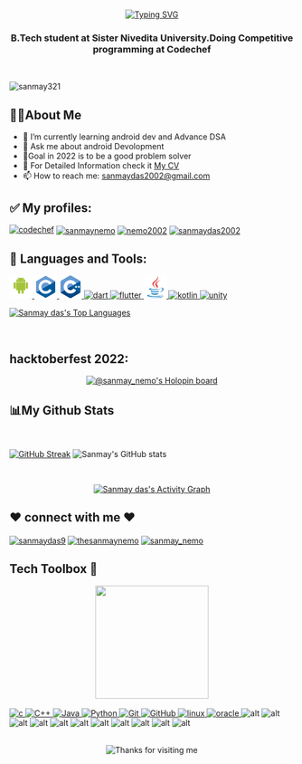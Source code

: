 <br/>
 <p align="center"><a href="https://git.io/typing-svg"><img src="https://readme-typing-svg.herokuapp.com?font=Exo+2&size=40&pause=1000&color=F5F7F6&center=true&vCenter=true&width=435&lines=hello+there+%F0%9F%91%8B++;this+is+sanmay" alt="Typing SVG" /></a>
<h3 align="center">B.Tech student at Sister Nivedita University.Doing Competitive programming at Codechef</h3>
<div allign ="center">
 </br>
 <p align="left"> <img src="https://komarev.com/ghpvc/?username=sanmay321&label=Profile%20views&color=0e75b6&style=flat" alt="sanmay321" /> </p>
<h2 align="left">💁‍♂️About Me</h2>
<ul line-height="3">
 <li>🌱 I’m currently learning android dev and Advance DSA<br/>
 <li>💬 Ask me about android Devolopment <br/>
 <li>🎯Goal in 2022 is to be a good problem solver <br/>
 <li>🤷‍ For Detailed Information check it <a href="https://docs.google.com/documentd/1-BBQ1UnQu3_dPFJ8Bh0CEITNm9jOZbG3DSChsJ_vyRY/edit?usp=sharing">My CV</a><br/>
 <li>📫 How to reach me: <a href="mailto:@sanmaydas2002@gmail.com">sanmaydas2002@gmail.com</a> <br/>
 </ul>
</p1>
 </div>
 
<h2 align="left">✅ My profiles:</h2>
<p align="left">
<a href="https://www.codechef.com/users/sanmay320" target="blank"><img src='https://cdn.codechef.com/sites/all/themes/abessive/cc-logo-sd.svg' alt='codechef' height='40' ></a>
<a href="https://www.leetcode.com/sanmaynemo" target="blank"><img align="center" src="https://raw.githubusercontent.com/rahuldkjain/github-profile-readme-generator/master/src/images/icons/Social/leet-code.svg" alt="sanmaynemo" height="40" /></a>
<a href="https://auth.geeksforgeeks.org/user/nemo2002" target="blank"><img align="center" src="https://raw.githubusercontent.com/rahuldkjain/github-profile-readme-generator/master/src/images/icons/Social/geeks-for-geeks.svg" alt="nemo2002" height="40" /></a>
<a href="https://www.hackerrank.com/sanmaydas2002" target="blank"><img align="center" src="https://raw.githubusercontent.com/rahuldkjain/github-profile-readme-generator/master/src/images/icons/Social/hackerrank.svg" alt="sanmaydas2002" height="60" /></a>
</p>

<h2 align="left">🚀 Languages and Tools:</h2>
<p align="left"> <a href="https://developer.android.com" target="_blank" rel="noreferrer"> <img src="https://raw.githubusercontent.com/devicons/devicon/master/icons/android/android-original-wordmark.svg" alt="android" width="40" height="40"/> </a> <a href="https://www.cprogramming.com/" target="_blank" rel="noreferrer"> <img src="https://raw.githubusercontent.com/devicons/devicon/master/icons/c/c-original.svg" alt="c" width="40" height="40"/> </a> <a href="https://www.w3schools.com/cpp/" target="_blank" rel="noreferrer"> <img src="https://raw.githubusercontent.com/devicons/devicon/master/icons/cplusplus/cplusplus-original.svg" alt="cplusplus" width="40" height="40"/> </a> <a href="https://dart.dev" target="_blank" rel="noreferrer"> <img src="https://www.vectorlogo.zone/logos/dartlang/dartlang-icon.svg" alt="dart" width="40" height="40"/> </a> <a href="https://flutter.dev" target="_blank" rel="noreferrer"> <img src="https://www.vectorlogo.zone/logos/flutterio/flutterio-icon.svg" alt="flutter" width="40" height="40"/> </a> <a href="https://www.java.com" target="_blank" rel="noreferrer"> <img src="https://raw.githubusercontent.com/devicons/devicon/master/icons/java/java-original.svg" alt="java" width="40" height="40"/> </a> <a href="https://kotlinlang.org" target="_blank" rel="noreferrer"> <img src="https://www.vectorlogo.zone/logos/kotlinlang/kotlinlang-icon.svg" alt="kotlin" width="40" height="40"/> </a> <a href="https://unity.com/" target="_blank" rel="noreferrer"> <img src="https://www.vectorlogo.zone/logos/unity3d/unity3d-icon.svg" alt="unity" width="40" height="40"/> </a> </p>
 <div align="left">
  
  <a href="https://github.com/sanmay321/github-readme-stats"><img alt="Sanmay das's Top Languages" src="https://github-readme-stats.vercel.app/api/top-langs/?username=sanmay321&langs_count=8&count_private=true&layout=compact&theme=react&hide_border=true&bg_color=0D1117" /></a>
  
 </div> 
<br/>
<div align="center">

<h2 align="left"> hacktoberfest 2022:</h2>

[![@sanmay_nemo's Holopin board](https://holopin.me/sanmay_nemo)](https://holopin.io/@sanmay_nemo)
 
 <h2 align="left">📊My Github Stats</h2>
 <br/>
 
 
  <div align="left">

[![GitHub Streak](https://github-readme-streak-stats.herokuapp.com?user=sanmay321&theme=black-ice&hide_border=true&date_format=M%20j%5B%2C%20Y%5D)](https://git.io/streak-stats)  ![Sanmay's GitHub stats](https://github-readme-stats.vercel.app/api?username=sanmay321&show_icons=true&hide_border=true&theme=react&bg_color=0D1117)

  
 </div>

 
<!--  <h2 align="center">📈My Contribution</h2> -->
 <br/>
 
<a href="https://github.com/sanmay321/github-readme-activity-graph"><img alt="Sanmay das's Activity Graph" src="https://activity-graph.herokuapp.com/graph?username=sanmay321&bg_color=0D1117&color=5BCDEC&line=5BCDEC&point=FFFFFF&hide_border=true" /></a>
 
 </div>
<div align = "left">
 <h2>❤️ connect with me ❤️</h2>
  <a href="https://twitter.com/sanmaydas9" target="blank"><img align="center" src="https://raw.githubusercontent.com/rahuldkjain/github-profile-readme-generator/master/src/images/icons/Social/twitter.svg" alt="sanmaydas9" height="30" width="40" /></a>
<a href="https://linkedin.com/in/thesanmaynemo" target="blank"><img align="center" src="https://raw.githubusercontent.com/rahuldkjain/github-profile-readme-generator/master/src/images/icons/Social/linked-in-alt.svg" alt="thesanmaynemo" height="30" width="40" /></a>
<a href="https://instagram.com/sanmay_nemo" target="blank"><img align="center" src="https://raw.githubusercontent.com/rahuldkjain/github-profile-readme-generator/master/src/images/icons/Social/instagram.svg" alt="sanmay_nemo" height="30" width="40" /></a>
 </div>
 
 ## **Tech Toolbox 🧰**<br>

<p align='center'>
<img src="https://media.giphy.com/media/TEnXkcsHrP4YedChhA/giphy.gif" width="200" height="200" frameBorder="0" class="giphy-embed" allowFullScreen></img></p>

<p align="left">
<a href="https://www.cprogramming.com/" target="_blank"> <img src="https://img.shields.io/badge/C-00599C?style=for-the-badge&logo=c&logoColor=white" alt="c"/> </a>
<a href="https://isocpp.org/std/the-standard" target="_blank"> <img src="https://img.shields.io/badge/C%2B%2B-00599C?style=for-the-badge&logo=c%2B%2B&logoColor=white" alt="C++"/> </a>
<a href="https://www.java.com" target="_blank"> <img src="https://img.shields.io/badge/Java-ED8B00?style=for-the-badge&logo=java&logoColor=white" alt="Java"/> </a>
<a href="https://www.python.org" target="_blank"> <img src="https://img.shields.io/badge/Python-FFD43B?style=for-the-badge&logo=python&logoColor=darkgreen" alt="Python"/> </a>
<!-- <a href="https://www.jetbrains.com/pycharm/" target="_blank"> <img src="https://img.shields.io/badge/PyCharm-000000.svg?&style=for-the-badge&logo=PyCharm&logoColor=white" alt="Pycharm"/></a> -->
<a href="https://git-scm.com/" target="_blank"> <img src="https://img.shields.io/badge/GIT-E44C30?style=for-the-badge&logo=git&logoColor=white" alt="Git"/> </a>
<a href="https://github.com/" target="_blank"> <img src="https://img.shields.io/badge/GitHub-100000?style=for-the-badge&logo=github&logoColor=white" alt="GitHub"/>
<a href="https://www.linux.org/" target="_blank"> <img src="https://img.shields.io/badge/Linux-FCC624?style=for-the-badge&logo=linux&logoColor=black" alt="linux"/> </a>
<a href="https://www.oracle.com/" target="_blank"> <img src="https://img.shields.io/badge/Oracle-F80000?style=for-the-badge&logo=oracle&logoColor=black" alt="oracle"/> </a>
<!-- <a href="https://colab.research.google.com/notebooks/" target="_blank"> <img src="https://img.shields.io/badge/Colab-F9AB00?style=for-the-badge&logo=googlecolab&color=525252" alt="Google Colab"/> </a>
<a href="https://jupyter.org/" target="_blank"> <img src="https://img.shields.io/badge/Jupyter-F37626.svg?&style=for-the-badge&logo=Jupyter&logoColor=white" alt="Jupyter"/> </a>
<a href="https://docs.anaconda.com/anaconda/user-guide/tasks/integration/spyder/#:~:text=Spyder%2C%20the%20Scientific%20Python%20Development,%2C%20debugging%2C%20and%20introspection%20features.&text=Spyder%20is%20also%20pre%2Dinstalled,which%20is%20included%20in%20Anaconda." target="_blank"> <img src="https://img.shields.io/badge/conda-342B029.svg?&style=for-the-badge&logo=anaconda&logoColor=white" alt="Spyder"/> </a>
<a href="https://numpy.org/" target="_blank"> <img src="https://img.shields.io/badge/Numpy-777BB4?style=for-the-badge&logo=numpy&logoColor=white" alt="Numpy"/></a>
<a href="https://pandas.pydata.org/" target="_blank"> <img src="https://img.shields.io/badge/Pandas-2C2D72?style=for-the-badge&logo=pandas&logoColor=white" alt="Pandas"/></a> -->
<!-- <a href="https://opencv.org/" target="_blank"> <img src="https://img.shields.io/badge/OpenCV-27338e?style=for-the-badge&logo=OpenCV&logoColor=white" alt="OpenCV"/></a> -->
<!-- <a href="https://pytorch.org/" target="_blank"> <img src="https://img.shields.io/badge/PyTorch-EE4C2C?style=for-the-badge&logo=PyTorch&logoColor=white" alt="Pytorch"/> </a> -->
<!-- <a href="https://scikit-learn.org/" target="_blank"> <img src="https://img.shields.io/badge/scikit_learn-F7931E?style=for-the-badge&logo=scikit-learn&logoColor=white" alt="scikit_learn"/> </a> -->
<!-- <a href="https://www.tensorflow.org" target="_blank"> <img src="https://img.shields.io/badge/TensorFlow-FF6F00?style=for-the-badge&logo=TensorFlow&logoColor=white" alt="tensorflow"/> </a> -->
<!-- <a href="https://www.twilio.com/" target="_blank"> <img src="https://img.shields.io/badge/Twilio-F22F46?style=for-the-badge&logo=Twilio&logoColor=white" alt="Twilio"/> </a> -->
<!-- <a  target="_blank"> <img src="https://img.shields.io/badge/Amazon%20DynamoDB-4053D6?style=for-the-badge&logo=Amazon%20DynamoDB&logoColor=white " alt="alt"/> </a>  -->
<!-- <a  target="_blank"> <img src="https://img.shields.io/badge/Elastic_Search-005571?style=for-the-badge&logo=elasticsearch&logoColor=white " alt="alt"/> </a>  -->
<!-- <a  target="_blank"> <img src="https://img.shields.io/badge/MariaDB-003545?style=for-the-badge&logo=mariadb&logoColor=white " alt="alt"/> </a> 
<a  target="_blank"> <img src="https://img.shields.io/badge/MongoDB-4EA94B?style=for-the-badge&logo=mongodb&logoColor=white " alt="alt"/> </a> 
<a  target="_blank"> <img src="https://img.shields.io/badge/redis-%23DD0031.svg?&style=for-the-badge&logo=redis&logoColor=white " alt="alt"/> </a> 
<a  target="_blank"> <img src="https://img.shields.io/badge/Adobe%20after%20affects-CF96FD?style=for-the-badge&logo=Adobe%20after%20effects&logoColor=393665 " alt="alt"/> </a> 
<a  target="_blank"> <img src="https://img.shields.io/badge/blender-%23F5792A.svg?style=for-the-badge&logo=blender&logoColor=white " alt="alt"/> </a> 
<a  target="_blank"> <img src="https://img.shields.io/badge/Canva-%2300C4CC.svg?&style=for-the-badge&logo=Canva&logoColor=white " alt="alt"/> </a> 
<a  target="_blank"> <img src="https://img.shields.io/badge/Figma-F24E1E?style=for-the-badge&logo=figma&logoColor=white " alt="alt"/> </a> -->
<a  target="_blank"> <img src="https://img.shields.io/badge/Udemy-EC5252?style=for-the-badge&logo=Udemy&logoColor=white " alt="alt"/> </a> 
<a  target="_blank"> <img src="https://img.shields.io/badge/Shell_Script-121011?style=for-the-badge&logo=gnu-bash&logoColor=white " alt="alt"/> </a> 
<!-- <a  target="_blank"> <img src="https://img.shields.io/badge/Tailwind_CSS-38B2AC?style=for-the-badge&logo=tailwind-css&logoColor=white " alt="alt"/> </a>  -->
<!-- <a  target="_blank"> <img src="https://img.shields.io/badge/Yarn-2C8EBB?style=for-the-badge&logo=yarn&logoColor=white " alt="alt"/> </a>  -->
<a  target="_blank"> <img src="https://img.shields.io/badge/Android_Studio-3DDC84?style=for-the-badge&logo=android-studio&logoColor=white " alt="alt"/> </a> 
<a  target="_blank"> <img src="https://img.shields.io/badge/Xcode-007ACC?style=for-the-badge&logo=Xcode&logoColor=white " alt="alt"/> </a> 
<a  target="_blank"> <img src="https://img.shields.io/badge/CSS3-1572B6?style=for-the-badge&logo=css3&logoColor=white " alt="alt"/> </a> 
<a  target="_blank"> <img src="https://img.shields.io/badge/JavaScript-323330?style=for-the-badge&logo=javascript&logoColor=F7DF1E " alt="alt"/> </a> 
<a  target="_blank"> <img src="https://img.shields.io/badge/Kotlin-0095D5?&style=for-the-badge&logo=kotlin&logoColor=white " alt="alt"/> </a> 
<a  target="_blank"> <img src="https://img.shields.io/badge/Ubuntu-E95420?style=for-the-badge&logo=ubuntu&logoColor=white " alt="alt"/> </a> 
<a  target="_blank"> <img src="https://img.shields.io/badge/mac%20os-000000?style=for-the-badge&logo=apple&logoColor=white " alt="alt"/> </a> 
<a  target="_blank"> <img src="https://img.shields.io/badge/Raspberry%20Pi-A22846?style=for-the-badge&logo=Raspberry%20Pi&logoColor=white " alt="alt"/> </a> 
<a  target="_blank"> <img src="https://img.shields.io/badge/GitHub-100000?style=for-the-badge&logo=github&logoColor=white " alt="alt"/> </a> 
<!-- <a  target="_blank"> <img src="https://img.shields.io/badge/GitLab-330F63?style=for-the-badge&logo=gitlab&logoColor=white " alt="alt"/> </a>  -->
<!-- <a  target="_blank"> <img src="https://img.shields.io/badge/Bitbucket-0747a6?style=for-the-badge&logo=bitbucket&logoColor=white " alt="alt"/> </a> 
<a  target="_blank"> <img src="https://img.shields.io/badge/tmux-1BB91F?style=for-the-badge&logo=tmux&logoColor=white " alt="alt"/> </a> 
<a  target="_blank"> <img src="https://img.shields.io/badge/iTerm2-000000?style=for-the-badge&logo=iterm2&logoColor=white " alt="alt"/> </a> 
<a  target="_blank"> <img src="https://img.shields.io/badge/GIT-E44C30?style=for-the-badge&logo=git&logoColor=white " alt="alt"/> </a>  -->


</br>
</br>	

 
 <div align ="center">
<img height="120" alt="Thanks for visiting me" width="100%" src="https://raw.githubusercontent.com/BrunnerLivio/brunnerlivio/master/images/marquee.svg" />
</div>

